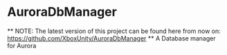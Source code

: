 # AuroraDbManager

** NOTE: The latest version of this project can be found here from now on: https://github.com/XboxUnity/AuroraDbManager **
A Database manager for Aurora
